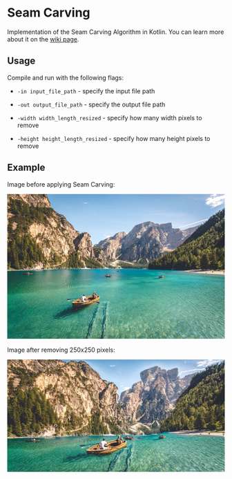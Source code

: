 # Seam Carving

Implementation of the Seam Carving Algorithm in Kotlin. You can learn more about it on the [wiki page](https://en.wikipedia.org/wiki/Seam_carving).

## Usage

Compile and run with the following flags:

* ```-in input_file_path``` - specify the input file path

* ```-out output_file_path``` - specify the output file path

* ```-width width_length_resized``` - specify how many width pixels to remove

* ```-height height_length_resized``` - specify how many height pixels to remove

## Example

Image before applying Seam Carving:

![before](https://github.com/btudorache/seamcarving/blob/master/test/test2.png)

Image after removing 250x250 pixels:

![after](https://github.com/btudorache/seamcarving/blob/master/test/test2_out.png)